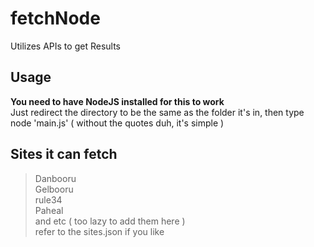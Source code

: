 # fetchNode <br />
  Utilizes APIs to get Results
 <br />

## Usage <br />
  **You need to have NodeJS installed for this to work** <br />
  Just redirect the directory to be the same as the folder it's in, then type node 'main.js' ( without the quotes duh, it's simple ) <br />

## Sites it can fetch <br />
> Danbooru <br />
> Gelbooru <br />
> rule34 <br />
> Paheal <br />
 and etc ( too lazy to add them here ) <br />
 refer to the sites.json if you like <br />
